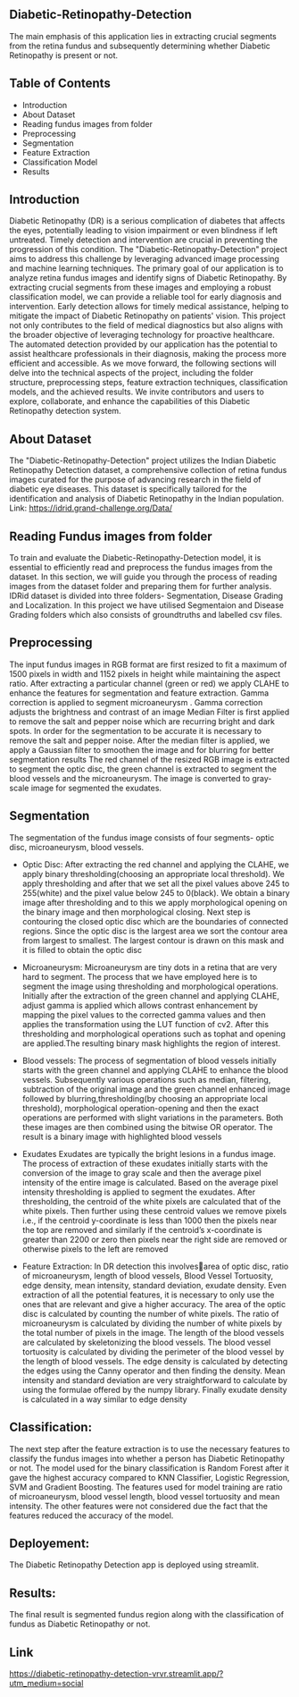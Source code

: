 ## Diabetic-Retinopathy-Detection
The main emphasis of this application lies in extracting crucial segments from the retina fundus and subsequently determining whether Diabetic Retinopathy is present or not.

## Table of Contents
- Introduction
- About Dataset
- Reading fundus images from folder
- Preprocessing
- Segmentation
- Feature Extraction
- Classification Model
- Results

## Introduction
Diabetic Retinopathy (DR) is a serious complication of diabetes that affects the eyes, potentially leading to vision impairment or even blindness if left untreated. Timely detection and intervention are crucial in preventing the progression of this condition. The "Diabetic-Retinopathy-Detection" project aims to address this challenge by leveraging advanced image processing and machine learning techniques.
The primary goal of our application is to analyze retina fundus images and identify signs of Diabetic Retinopathy. By extracting crucial segments from these images and employing a robust classification model, we can provide a reliable tool for early diagnosis and intervention. Early detection allows for timely medical assistance, helping to mitigate the impact of Diabetic Retinopathy on patients' vision.
This project not only contributes to the field of medical diagnostics but also aligns with the broader objective of leveraging technology for proactive healthcare. The automated detection provided by our application has the potential to assist healthcare professionals in their diagnosis, making the process more efficient and accessible.
As we move forward, the following sections will delve into the technical aspects of the project, including the folder structure, preprocessing steps, feature extraction techniques, classification models, and the achieved results. We invite contributors and users to explore, collaborate, and enhance the capabilities of this Diabetic Retinopathy detection system.

## About Dataset
The "Diabetic-Retinopathy-Detection" project utilizes the Indian Diabetic Retinopathy Detection dataset, a comprehensive collection of retina fundus images curated for the purpose of advancing research in the field of diabetic eye diseases. This dataset is specifically tailored for the identification and analysis of Diabetic Retinopathy in the Indian population.
Link: https://idrid.grand-challenge.org/Data/

## Reading Fundus images from folder
To train and evaluate the Diabetic-Retinopathy-Detection model, it is essential to efficiently read and preprocess the fundus images from the dataset. In this section, we will guide you through the process of reading images from the dataset folder and preparing them for further analysis.
IDRid dataset is divided into three folders- Segmentation, Disease Grading and Localization. In this project we have utilised Segmentaion and Disease Grading folders which also consists of groundtruths and labelled csv files.

## Preprocessing
The input fundus images in RGB format are first resized to fit a maximum of 1500 pixels in width and 1152 pixels in height while maintaining the aspect ratio. After extracting a particular channel (green or red) we apply CLAHE to enhance the features for segmentation and feature extraction. Gamma correction is applied to segment microaneurysm . Gamma correction adjusts the brightness and contrast of an image
Median Filter is first applied to remove the salt and pepper noise which are recurring bright and dark spots. In order for the segmentation to be accurate it is necessary to remove the salt and pepper noise. After the median filter is applied, we apply a Gaussian filter to smoothen the image and for blurring for better segmentation results
The red channel of the resized RGB image is extracted to segment the optic disc, the green channel is extracted to segment the blood vessels and the microaneurysm. The image is converted to gray-scale image for segmented the exudates.

## Segmentation
The segmentation of the fundus image consists of four segments- optic disc, microaneurysm, blood vessels.

- Optic Disc:
After extracting the red channel and applying the CLAHE, we apply binary thresholding(choosing an appropriate local threshold). We apply thresholding and after that we set all the pixel values above 245 to 255(white) and the pixel value below 245 to 0(black). We obtain a binary image after thresholding and to this we apply morphological opening on the binary image and then morphological closing. Next step is contouring the closed optic disc which are the boundaries of connected regions. Since the optic disc is the largest area we sort the contour area from largest to smallest. The largest contour is drawn on this mask and it is filled to obtain the optic disc

- Microaneurysm:
Microaneurysm are tiny dots in a retina that are very hard to segment. The process that we have employed here is to segment the image using thresholding and morphological operations. Initially after the extraction of the green channel and applying CLAHE, adjust gamma is applied which allows contrast enhancement by mapping the pixel values to the corrected gamma values and then applies the transformation using the LUT function of cv2. After this thresholding and morphological operations such as tophat and opening are applied.The resulting binary mask highlights the region of interest.

- Blood vessels:
The process of segmentation of blood vessels initially starts with the green channel and applying CLAHE to enhance the blood vessels. Subsequently various operations such as median, filtering, subtraction of the original image and the green channel enhanced image followed by blurring,thresholding(by choosing an appropriate local threshold), morphological operation-opening and then the exact operations are performed with slight variations in the parameters. Both these images are then combined using the bitwise OR operator. The result is a binary image with highlighted blood vessels 

- Exudates
Exudates are typically the bright lesions in a fundus image. The process of extraction of these exudates initially starts with the conversion of the image to gray scale and then the average pixel intensity of the entire image is calculated. Based on the average pixel intensity thresholding is applied to segment the exudates. After thresholding, the centroid of the white pixels are calculated that of the white pixels. Then further using these centroid values we remove pixels i.e., if the centroid y-coordinate is less than 1000 then the pixels near the top are removed and similarly if the centroid’s x-coordinate is greater than 2200 or zero then pixels near the right
side are removed or otherwise pixels to the left are removed

- Feature Extraction:
In DR detection this involvesarea of optic disc, ratio of microaneurysm, length of blood vessels, Blood Vessel Tortuosity, edge density, mean intensity, standard deviation, exudate density. Even extraction of all the potential features, it is necessary to only use the ones that are relevant and give a higher accuracy. The area of the optic disc is calculated by counting the number of white pixels. The ratio of microaneurysm is calculated by dividing the number of white pixels by the total number of pixels in the image. The length of the blood vessels are calculated by skeletonizing the blood vessels. The blood vessel tortuosity is calculated by dividing the perimeter of the blood vessel by the length of blood vessels. The edge density is calculated by detecting the edges using the Canny operator and then finding the density. Mean intensity and standard deviation are very straightforward to calculate by using the formulae offered by the numpy library. Finally exudate density is calculated in a way similar to edge density

## Classification:
The next step after the feature extraction is to use the necessary features to classify the fundus images into whether a person has Diabetic Retinopathy or not. The model used for the binary classification is Random Forest after it gave the highest accuracy compared to KNN Classifier, Logistic Regression, SVM and Gradient Boosting. The features used for model training are ratio of microaneurysm, blood vessel length, blood vessel tortuosity and mean intensity. The other features were not considered due the fact that the features reduced the accuracy of the model.

## Deployement:
The Diabetic Retinopathy Detection app is deployed using streamlit.

## Results:
The final result is segmented fundus region along with the classification of fundus as Diabetic Retinopathy or not.

## Link
https://diabetic-retinopathy-detection-vrvr.streamlit.app/?utm_medium=social
